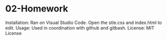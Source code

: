 # 02-Homework
Installation:
Ran on Visual Studio Code. Open the stle.css and index.html to edit.
Usage:
Used in coordination with github and gitbash. 
License:
MIT License

